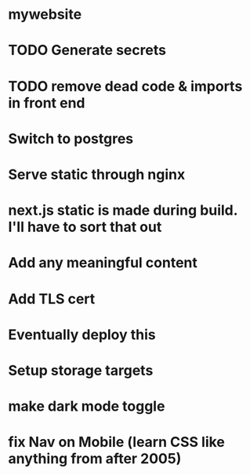 # mywebsite


# TODO Generate secrets
# TODO remove dead code & imports in front end
# Switch to postgres
# Serve static through nginx
#   next.js static is made during build. I'll have to sort that out
# Add any meaningful content
# Add TLS cert
# Eventually deploy this
#    Setup storage targets
# make dark mode toggle
# fix Nav on Mobile (learn CSS like anything from after 2005)
